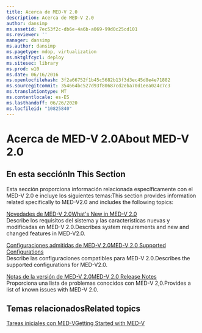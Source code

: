 ```yaml
---
title: Acerca de MED-V 2.0
description: Acerca de MED-V 2.0
author: dansimp
ms.assetid: 7ec53f2c-db6e-4a6b-a069-99d0c25cd101
ms.reviewer: ''
manager: dansimp
ms.author: dansimp
ms.pagetype: mdop, virtualization
ms.mktglfcycl: deploy
ms.sitesec: library
ms.prod: w10
ms.date: 06/16/2016
ms.openlocfilehash: 3f2a66752f1b45c5682b13f3d3ec45d8e4e71882
ms.sourcegitcommit: 354664bc527d93f80687cd2eba70d1eea024c7c3
ms.translationtype: MT
ms.contentlocale: es-ES
ms.lasthandoff: 06/26/2020
ms.locfileid: "10825840"
---
```

# <span data-ttu-id="c9e12-103">Acerca de MED-V 2.0</span><span class="sxs-lookup"><span data-stu-id="c9e12-103">About MED-V 2.0</span></span>


## <span data-ttu-id="c9e12-104">En esta sección</span><span class="sxs-lookup"><span data-stu-id="c9e12-104">In This Section</span></span>


<span data-ttu-id="c9e12-105">Esta sección proporciona información relacionada específicamente con el MED-V 2.0 e incluye los siguientes temas:</span><span class="sxs-lookup"><span data-stu-id="c9e12-105">This section provides information related specifically to MED-V2.0 and includes the following topics:</span></span>

<a href="" id="what-s-new-in-med-v-2-0"></a>[<span data-ttu-id="c9e12-106">Novedades de MED-V 2.0</span><span class="sxs-lookup"><span data-stu-id="c9e12-106">What's New in MED-V 2.0</span></span>](whats-new-in-med-v-20.md)  
<span data-ttu-id="c9e12-107">Describe los requisitos del sistema y las características nuevas y modificadas en MED-V 2.0.</span><span class="sxs-lookup"><span data-stu-id="c9e12-107">Describes system requirements and new and changed features in MED-V2.0.</span></span>

<a href="" id="med-v-2-0-supported-configurations"></a>[<span data-ttu-id="c9e12-108">Configuraciones admitidas de MED-V 2.0</span><span class="sxs-lookup"><span data-stu-id="c9e12-108">MED-V 2.0 Supported Configurations</span></span>](med-v-20-supported-configurations.md)  
<span data-ttu-id="c9e12-109">Describe las configuraciones compatibles para MED-V 2.0.</span><span class="sxs-lookup"><span data-stu-id="c9e12-109">Describes the supported configurations for MED-V2.0.</span></span>

<a href="" id="med-v-2-0-release-notes"></a>[<span data-ttu-id="c9e12-110">Notas de la versión de MED-V 2.0</span><span class="sxs-lookup"><span data-stu-id="c9e12-110">MED-V 2.0 Release Notes</span></span>](med-v-20-release-notes.md)  
<span data-ttu-id="c9e12-111">Proporciona una lista de problemas conocidos con MED-V 2,0.</span><span class="sxs-lookup"><span data-stu-id="c9e12-111">Provides a list of known issues with MED-V 2.0.</span></span>

## <span data-ttu-id="c9e12-112">Temas relacionados</span><span class="sxs-lookup"><span data-stu-id="c9e12-112">Related topics</span></span>


[<span data-ttu-id="c9e12-113">Tareas iniciales con MED-V</span><span class="sxs-lookup"><span data-stu-id="c9e12-113">Getting Started with MED-V</span></span>](getting-started-with-med-vmedv2.md)

 

 





